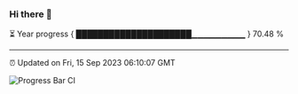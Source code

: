 ### Hi there 👋

⏳ Year progress { █████████████████████▁▁▁▁▁▁▁▁▁ } 70.48 %

---

⏰ Updated on Fri, 15 Sep 2023 06:10:07 GMT

![Progress Bar CI](https://github.com/Shyam-Makwana/GitHub-Actions-Demo/workflows/Progress%20Bar%20CI/badge.svg)
